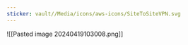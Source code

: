 ```yaml
---
sticker: vault//Media/icons/aws-icons/SiteToSiteVPN.svg
---
```

![[Pasted image 20240419103008.png]]


